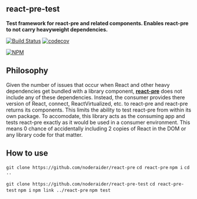 ## react-pre-test

**Test framework for react-pre and related components. Enables react-pre to not carry heavyweight dependencies.**

[![Build Status](https://travis-ci.org/noderaider/react-pre-test.svg?branch=master)](https://travis-ci.org/noderaider/react-pre-test)
[![codecov](https://codecov.io/gh/noderaider/react-pre-test/branch/master/graph/badge.svg)](https://codecov.io/gh/noderaider/react-pre-test)

[![NPM](https://nodei.co/npm/react-pre.png?stars=true&downloads=true)](https://nodei.co/npm/react-pre/)

## Philosophy

Given the number of issues that occur when React and other heavy dependencies get bundled with a library component, **[react-pre](https://github.com/noderaider/react-pre)** does not include any of these dependencies. Instead, the consumer provides there version of React, connect, ReactVirtualized, etc. to react-pre and react-pre returns its components. This limits the ability to test react-pre from within its own package. To accomodate, this library acts as the consuming app and tests react-pre exactly as it would be used in a consumer environment. This means 0 chance of accidentally including 2 copies of React in the DOM or any library code for that matter.

## How to use

`git clone https://github.com/noderaider/react-pre`
`cd react-pre`
`npm i`
`cd ..`

`git clone https://github.com/noderaider/react-pre-test`
`cd react-pre-test`
`npm i`
`npm link ../react-pre`
`npm test`
